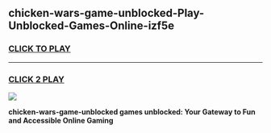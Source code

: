 
## chicken-wars-game-unblocked-Play-Unblocked-Games-Online-izf5e
<h3>
<a href="https://premium76.site?title=chicken-wars-game-unblocked&ref=25A">CLICK TO PLAY</a></h3>
<hr>

<h3>
<a href="https://premium76.site?title=chicken-wars-game-unblocked&ref=25A">CLICK 2 PLAY</a>
  
</h3>

<a href="https://premium76.site?title=chicken-wars-game-unblocked&ref=25A"><img src="https://clearcache.store/games.png"></a>


**chicken-wars-game-unblocked games unblocked: Your Gateway to Fun and Accessible Online Gaming**
